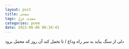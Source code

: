 ```yaml
---
layout: post
title: سعدی
tags: سعدی غزل
categories: poem
date: 2022-06-06 06:34:43
---
```


دلی از سنگ بباید به سر راه وداع / تا تحمل کند آن روز که محمل برود
